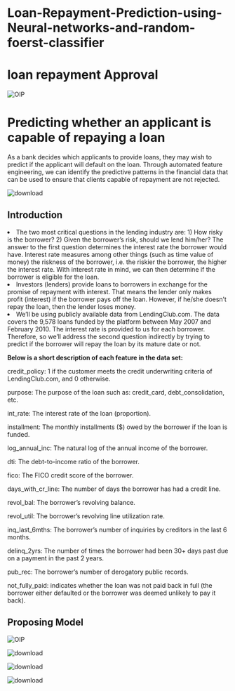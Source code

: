 # Loan-Repayment-Prediction-using-Neural-networks-and-random-foerst-classifier
<h1>loan repayment Approval</h1>

![OIP](https://github.com/mohansharma077/Loan-Repayment-Prediction-using-Neural-networks-and-random-foerst-classifier/assets/104629829/cac4c81f-6ccc-4a6c-af8f-b48ec7a3f582)


<h1>Predicting whether an applicant is capable of repaying a loan</h1>
<p>As a bank decides which applicants to provide loans, they may wish to predict if the applicant will default on the loan. Through automated feature engineering, we can identify the predictive patterns in the financial data that can be used to ensure that clients capable of repayment are not rejected.</p>

![download](https://github.com/mohansharma077/Loan-Repayment-Prediction-using-Neural-networks-and-random-foerst-classifier/assets/104629829/654c5d61-3861-4f22-9a65-0750c5ee65ef)
<h2>Introduction</h2>

<li>The two most critical questions in the lending industry are: 1) How risky is the borrower? 2) Given the borrower’s risk, should we lend him/her? The answer to the first question determines the interest rate the borrower would have. Interest rate measures among other things (such as time value of money) the riskness of the borrower, i.e. the riskier the borrower, the higher the interest rate. With interest rate in mind, we can then determine if the borrower is eligible for the loan.</li>

<li>Investors (lenders) provide loans to borrowers in exchange for the promise of repayment with interest. That means the lender only makes profit (interest) if the borrower pays off the loan. However, if he/she doesn’t repay the loan, then the lender loses money.</li>

<li>We’ll be using publicly available data from LendingClub.com. The data covers the 9,578 loans funded by the platform between May 2007 and February 2010. The interest rate is provided to us for each borrower. Therefore, so we’ll address the second question indirectly by trying to predict if the borrower will repay the loan by its mature date or not.</li>

**Below is a short description of each feature in the data set:**</br>

credit_policy: 1 if the customer meets the credit underwriting criteria of LendingClub.com, and 0 otherwise.

purpose: The purpose of the loan such as: credit_card, debt_consolidation, etc.

int_rate: The interest rate of the loan (proportion).

installment: The monthly installments ($) owed by the borrower if the loan is funded.

log_annual_inc: The natural log of the annual income of the borrower.

dti: The debt-to-income ratio of the borrower.

fico: The FICO credit score of the borrower.

days_with_cr_line: The number of days the borrower has had a credit line.

revol_bal: The borrower’s revolving balance.

revol_util: The borrower’s revolving line utilization rate.

inq_last_6mths: The borrower’s number of inquiries by creditors in the last 6 months.

delinq_2yrs: The number of times the borrower had been 30+ days past due on a payment in the past 2 years.

pub_rec: The borrower’s number of derogatory public records.

not_fully_paid: indicates whether the loan was not paid back in full (the borrower either defaulted or the borrower was deemed unlikely to pay it back).

<h2>Proposing Model</h2>

![OIP](https://github.com/mohansharma077/Loan-Repayment-Prediction-using-Neural-networks-and-random-foerst-classifier/assets/104629829/3d36a736-c574-44fb-80ff-1700031be263)

![download](https://github.com/mohansharma077/Loan-Repayment-Prediction-using-Neural-networks-and-random-foerst-classifier/assets/104629829/ac195959-9bf1-4dbc-9441-0301d93716f7)

![download](https://github.com/mohansharma077/Loan-Repayment-Prediction-using-Neural-networks-and-random-foerst-classifier/assets/104629829/e84eb3cf-5e1a-454e-9209-1c89757c8bdf)

![download](https://github.com/mohansharma077/Loan-Repayment-Prediction-using-Neural-networks-and-random-foerst-classifier/assets/104629829/266c3d8c-e048-4abf-8072-7468ce908dcc)


